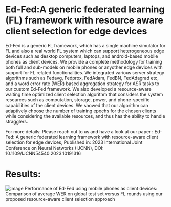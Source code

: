 # Ed-Fed:A generic federated learning (FL) framework with resource aware client selection for edge devices
Ed-Fed is a generic FL framework, which has a single machine simulator for FL and also a real world FL system which can support heterogeneous edge devices such as desktop computers, laptops, and android-based mobile phones as client devices. We provide a complete methodology for training both full and sub-models on mobile phones or anyother edge devices with support for FL related functionalities. We integrated various server strategy algorithms such as Fedavg, Fedprox, FedAdam, FedBN, FedAdagrad etc, and a word error rate (WER) based aggregation strategy for ASR tasks to our custom Ed-Fed framework. We also developed a resource-aware waiting time optimized client selection algorithm that considers the system resources such as computation, storage, power, and phone-specific capabilities of the client devices. We showed that our algorithm can adaptively choose the number of training epochs for the chosen clients while considering the available resources, and thus has the ability to handle stragglers.

For more details: Please reach out to us and have a look at our paper : Ed-Fed: A generic federated learning framework with resource-aware client selection for edge devices, Published in: 2023 International Joint Conference on Neural Networks (IJCNN), DOI: 10.1109/IJCNN54540.2023.10191316

# Results:
![image](https://github.com/user-attachments/assets/c325b042-d6fd-44bb-b35b-75993656520f)
Performance of Ed-Fed using mobile phones as client devices: Comparison of average WER on global test set versus FL rounds using our proposed resource-aware client selection approach

